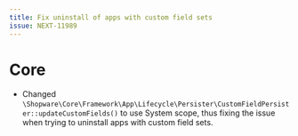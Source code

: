 ```yaml
---
title: Fix uninstall of apps with custom field sets
issue: NEXT-11989
---
```

# Core
* Changed `\Shopware\Core\Framework\App\Lifecycle\Persister\CustomFieldPersister::updateCustomFields()` to use System scope, thus fixing the issue when trying to uninstall apps with custom field sets.
